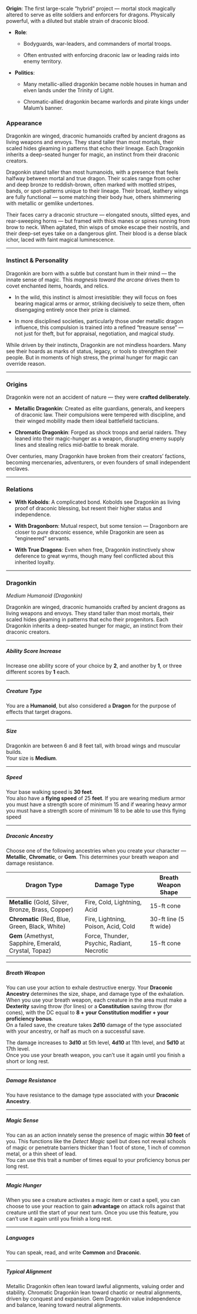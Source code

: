 **Origin**: The first large-scale “hybrid” project — mortal stock magically altered to serve as elite soldiers and enforcers for dragons. Physically powerful, with a diluted but stable strain of draconic blood.
    
- **Role**:
    
    - Bodyguards, war-leaders, and commanders of mortal troops.
        
    - Often entrusted with enforcing draconic law or leading raids into enemy territory.
        
- **Politics**:
    
    - Many metallic-allied dragonkin became noble houses in human and elven lands under the Trinity of Light.
        
    - Chromatic-allied dragonkin became warlords and pirate kings under Malum’s banner.


### **Appearance**


Dragonkin are winged, draconic humanoids crafted by ancient dragons as living weapons and envoys. They stand taller than most mortals, their scaled hides gleaming in patterns that echo their lineage. Each Dragonkin inherits a deep-seated hunger for magic, an instinct from their draconic creators.

Dragonkin stand taller than most humanoids, with a presence that feels halfway between mortal and true dragon. Their scales range from ocher and deep bronze to reddish-brown, often marked with mottled stripes, bands, or spot-patterns unique to their lineage. Their broad, leathery wings are fully functional — some matching their body hue, others shimmering with metallic or gemlike undertones.

Their faces carry a draconic structure — elongated snouts, slitted eyes, and rear-sweeping horns — but framed with thick manes or spines running from brow to neck. When agitated, thin wisps of smoke escape their nostrils, and their deep-set eyes take on a dangerous glint. Their blood is a dense black ichor, laced with faint magical luminescence.

---

### **Instinct & Personality**

Dragonkin are born with a subtle but constant hum in their mind — the innate sense of magic. This _magnesis toward the arcane_ drives them to covet enchanted items, hoards, and relics.

- In the wild, this instinct is almost irresistible: they will focus on foes bearing magical arms or armor, striking decisively to seize them, often disengaging entirely once their prize is claimed.
    
- In more disciplined societies, particularly those under metallic dragon influence, this compulsion is trained into a refined “treasure sense” — not just for theft, but for appraisal, negotiation, and magical study.
    

While driven by their instincts, Dragonkin are not mindless hoarders. Many see their hoards as marks of status, legacy, or tools to strengthen their people. But in moments of high stress, the primal hunger for magic can override reason.

---

### **Origins**

Dragonkin were not an accident of nature — they were **crafted deliberately**.

- **Metallic Dragonkin**: Created as elite guardians, generals, and keepers of draconic law. Their compulsions were tempered with discipline, and their winged mobility made them ideal battlefield tacticians.
    
- **Chromatic Dragonkin**: Forged as shock troops and aerial raiders. They leaned into their magic-hunger as a weapon, disrupting enemy supply lines and stealing relics mid-battle to break morale.
    

Over centuries, many Dragonkin have broken from their creators’ factions, becoming mercenaries, adventurers, or even founders of small independent enclaves.

---

### **Relations**

- **With Kobolds**: A complicated bond. Kobolds see Dragonkin as living proof of draconic blessing, but resent their higher status and independence.
    
- **With Dragonborn**: Mutual respect, but some tension — Dragonborn are closer to _pure_ draconic essence, while Dragonkin are seen as “engineered” servants.
    
- **With True Dragons**: Even when free, Dragonkin instinctively show deference to great wyrms, though many feel conflicted about this inherited loyalty.
    

---

### **Dragonkin**

_Medium Humanoid (Dragonkin)_

Dragonkin are winged, draconic humanoids crafted by ancient dragons as living weapons and envoys. They stand taller than most mortals, their scaled hides gleaming in patterns that echo their progenitors. Each Dragonkin inherits a deep-seated hunger for magic, an instinct from their draconic creators.

---

##### **Ability Score Increase**

Increase one ability score of your choice by **2**, and another by **1**, or three different scores by **1** each.

---

##### **Creature Type**

You are a **Humanoid**, but also considered a **Dragon** for the purpose of effects that target dragons.

---

##### **Size**

Dragonkin are between 6 and 8 feet tall, with broad wings and muscular builds.  
Your size is **Medium**.

---

##### **Speed**

Your base walking speed is **30 feet**.  
You also have a **flying speed** of 25 **feet**. If you are wearing medium armor you must have a strength score of minimum 15 and if wearing heavy armor you must have a strength score of minimum 18 to be able to use this flying speed

---

##### **Draconic Ancestry**

Choose one of the following ancestries when you create your character — **Metallic**, **Chromatic**, or **Gem**. This determines your breath weapon and damage resistance.

| Dragon Type                                           | Damage Type                                | Breath Weapon Shape    |
| ----------------------------------------------------- | ------------------------------------------ | ---------------------- |
| **Metallic** (Gold, Silver, Bronze, Brass, Copper)    | Fire, Cold, Lightning, Acid                | 15-ft cone             |
| **Chromatic** (Red, Blue, Green, Black, White)        | Fire, Lightning, Poison, Acid, Cold        | 30-ft line (5 ft wide) |
| **Gem** (Amethyst, Sapphire, Emerald, Crystal, Topaz) | Force, Thunder, Psychic, Radiant, Necrotic | 15-ft cone             |

---
##### **Breath Weapon**

You can use your action to exhale destructive energy. Your **Draconic Ancestry** determines the size, shape, and damage type of the exhalation.  
When you use your breath weapon, each creature in the area must make a **Dexterity** saving throw (for lines) or a **Constitution** saving throw (for cones), with the DC equal to **8 + your Constitution modifier + your proficiency bonus**.  
On a failed save, the creature takes **2d10** damage of the type associated with your ancestry, or half as much on a successful save.

The damage increases to **3d10** at 5th level, **4d10** at 11th level, and **5d10** at 17th level.  
Once you use your breath weapon, you can’t use it again until you finish a short or long rest.

---

##### **Damage Resistance**

You have resistance to the damage type associated with your **Draconic Ancestry**.

---

##### **Magic Sense**

You can as an action innately sense the presence of magic within **30 feet** of you. This functions like the _Detect Magic_ spell but does not reveal schools of magic or penetrate barriers thicker than 1 foot of stone, 1 inch of common metal, or a thin sheet of lead.  
You can use this trait a number of times equal to your proficiency bonus per long rest.

---

##### **Magic Hunger**

When you see a creature activates a magic item or cast a spell, you can choose to use your reaction to gain **advantage** on attack rolls against that creature until the start of your next turn. Once you use this feature, you can’t use it again until you finish a long rest.

---

##### **Languages**

You can speak, read, and write **Common** and **Draconic**.

---

##### **Typical Alignment**

Metallic Dragonkin often lean toward lawful alignments, valuing order and stability. Chromatic Dragonkin lean toward chaotic or neutral alignments, driven by conquest and expansion. Gem Dragonkin value independence and balance, leaning toward neutral alignments.
